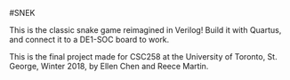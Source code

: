 #SNEK

This is the classic snake game reimagined in Verilog! Build it with 
Quartus, and connect it to a DE1-SOC board to work.

This is the final project made for CSC258 at the University of Toronto, 
St. George, Winter 2018, by Ellen Chen and Reece Martin.
